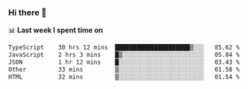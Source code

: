 ### Hi there 👋

<!--
**DBvc/DBvc** is a ✨ _special_ ✨ repository because its `README.md` (this file) appears on your GitHub profile.

Here are some ideas to get you started:

- 🔭 I’m currently working on ...
- 🌱 I’m currently learning ...
- 👯 I’m looking to collaborate on ...
- 🤔 I’m looking for help with ...
- 💬 Ask me about ...
- 📫 How to reach me: ...
- 😄 Pronouns: ...
- ⚡ Fun fact: ...
-->

📊 **Last week I spent time on**
<!--START_SECTION:waka-->

```txt
TypeScript    30 hrs 12 mins  █████████████████████▒░░░   85.62 %
JavaScript    2 hrs 3 mins    █▒░░░░░░░░░░░░░░░░░░░░░░░   05.84 %
JSON          1 hr 12 mins    █░░░░░░░░░░░░░░░░░░░░░░░░   03.43 %
Other         33 mins         ▒░░░░░░░░░░░░░░░░░░░░░░░░   01.58 %
HTML          32 mins         ▒░░░░░░░░░░░░░░░░░░░░░░░░   01.54 %
```

<!--END_SECTION:waka-->
